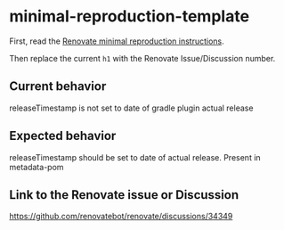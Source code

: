 # minimal-reproduction-template

First, read the [Renovate minimal reproduction instructions](https://github.com/renovatebot/renovate/blob/main/docs/development/minimal-reproductions.md).

Then replace the current `h1` with the Renovate Issue/Discussion number.

## Current behavior

releaseTimestamp is not set to date of gradle plugin actual release

## Expected behavior

releaseTimestamp should be set to date of actual release. Present in metadata-pom

## Link to the Renovate issue or Discussion

https://github.com/renovatebot/renovate/discussions/34349